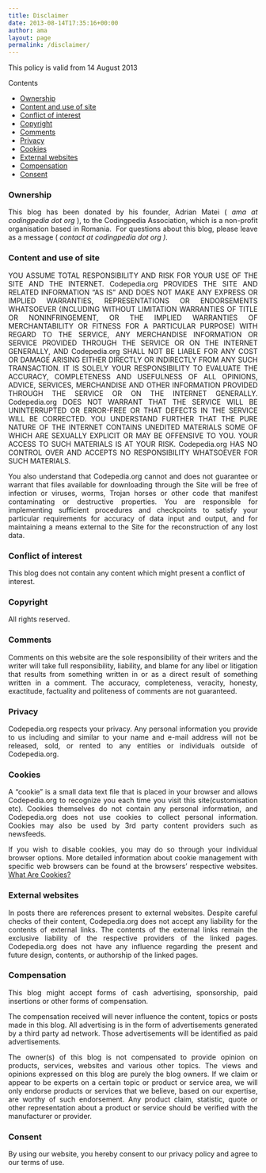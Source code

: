 ```yaml
---
title: Disclaimer
date: 2013-08-14T17:35:16+00:00
author: ama
layout: page
permalink: /disclaimer/
---
```

This policy is valid from 14 August 2013

<div id="toc_container" class="no_bullets">
  <p class="toc_title">
    Contents
  </p>

  <ul class="toc_list">
    <li>
      <a href="#Ownership">Ownership</a>
    </li>
    <li>
      <a href="#Content_and_use_of_site">Content and use of site</a>
    </li>
    <li>
      <a href="#Conflict_of_interest">Conflict of interest</a>
    </li>
    <li>
      <a href="#Copyright">Copyright</a>
    </li>
    <li>
      <a href="#Comments">Comments</a>
    </li>
    <li>
      <a href="#Privacy">Privacy</a>
    </li>
    <li>
      <a href="#Cookies">Cookies </a>
    </li>
    <li>
      <a href="#External_websites">External websites</a>
    </li>
    <li>
      <a href="#Compensation">Compensation</a>
    </li>
    <li>
      <a href="#Consent">Consent</a>
    </li>
  </ul>
</div>

### <span id="Ownership">Ownership</span>

<p style="text-align: justify;">
  This blog has been donated by his founder, Adrian Matei (<em> ama at codingpedia dot org</em> ), to the Codingpedia Association, which is a non-profit organisation based in Romania.  For questions about this blog, please leave as a message ( <em>contact at codingpedia dot org ).</em>
</p>

### <span id="Content_and_use_of_site">Content and use of site</span>

<p style="text-align: justify;">
  YOU ASSUME TOTAL RESPONSIBILITY AND RISK FOR YOUR USE OF THE SITE AND THE INTERNET. Codepedia.org PROVIDES THE SITE AND RELATED INFORMATION &#8220;AS IS&#8221; AND DOES NOT MAKE ANY EXPRESS OR IMPLIED WARRANTIES, REPRESENTATIONS OR ENDORSEMENTS WHATSOEVER (INCLUDING WITHOUT LIMITATION WARRANTIES OF TITLE OR NONINFRINGEMENT, OR THE IMPLIED WARRANTIES OF MERCHANTABILITY OR FITNESS FOR A PARTICULAR PURPOSE) WITH REGARD TO THE SERVICE, ANY MERCHANDISE INFORMATION OR SERVICE PROVIDED THROUGH THE SERVICE OR ON THE INTERNET GENERALLY, AND Codepedia.org SHALL NOT BE LIABLE FOR ANY COST OR DAMAGE ARISING EITHER DIRECTLY OR INDIRECTLY FROM ANY SUCH TRANSACTION. IT IS SOLELY YOUR RESPONSIBILITY TO EVALUATE THE ACCURACY, COMPLETENESS AND USEFULNESS OF ALL OPINIONS, ADVICE, SERVICES, MERCHANDISE AND OTHER INFORMATION PROVIDED THROUGH THE SERVICE OR ON THE INTERNET GENERALLY. Codepedia.org DOES NOT WARRANT THAT THE SERVICE WILL BE UNINTERRUPTED OR ERROR-FREE OR THAT DEFECTS IN THE SERVICE WILL BE CORRECTED. YOU UNDERSTAND FURTHER THAT THE PURE NATURE OF THE INTERNET CONTAINS UNEDITED MATERIALS SOME OF WHICH ARE SEXUALLY EXPLICIT OR MAY BE OFFENSIVE TO YOU. YOUR ACCESS TO SUCH MATERIALS IS AT YOUR RISK. Codepedia.org HAS NO CONTROL OVER AND ACCEPTS NO RESPONSIBILITY WHATSOEVER FOR SUCH MATERIALS.
</p>

<p style="text-align: justify;">
  You also understand that Codepedia.org cannot and does not guarantee or warrant that files available for downloading through the Site will be free of infection or viruses, worms, Trojan horses or other code that manifest contaminating or destructive properties. You are responsible for implementing sufficient procedures and checkpoints to satisfy your particular requirements for accuracy of data input and output, and for maintaining a means external to the Site for the reconstruction of any lost data.
</p>

### <span id="Conflict_of_interest">Conflict of interest</span>

This blog does not contain any content which might present a conflict of interest.

### <span id="Copyright">Copyright</span>

All rights reserved.

### <span id="Comments">Comments</span>

<p style="text-align: justify;">
  Comments on this website are the sole responsibility of their writers and the writer will take full responsibility, liability, and blame for any libel or litigation that results from something written in or as a direct result of something written in a comment. The accuracy, completeness, veracity, honesty, exactitude, factuality and politeness of comments are not guaranteed.
</p>

### <span id="Privacy">Privacy</span>

<p style="text-align: justify;">
  Codepedia.org respects your privacy. Any personal information you provide to us including and similar to your name and e-mail address will not be released, sold, or rented to any entities or individuals outside of Codepedia.org.
</p>

### <span id="Cookies"><b>Cookies </b></span>

<p style="text-align: justify;">
  A &#8220;cookie&#8221; is a small data text file that is placed in your browser and allows Codepedia.org to recognize you each time you visit this site(customisation etc). Cookies themselves do not contain any personal information, and Codepedia.org does not use cookies to collect personal information. Cookies may also be used by 3rd party content providers such as newsfeeds.
</p>

<p style="text-align: justify;">
  If you wish to disable cookies, you may do so through your individual browser options. More detailed information about cookie management with specific web browsers can be found at the browsers&#8217; respective websites. <a href="https://www.privacypolicyonline.com/what-are-cookies">What Are Cookies?</a>
</p>

### <span id="External_websites">External websites</span>

<p style="text-align: justify;">
  In posts there are references present to external websites. Despite careful checks of their content, Codepedia.org does not accept any liability for the contents of external links. The contents of the external links remain the exclusive liability of the respective providers of the linked pages. Codepedia.org does not have any influence regarding the present and future design, contents, or authorship of the linked pages.
</p>

### <span id="Compensation">Compensation</span>

<p style="text-align: justify;">
  This blog might accept forms of cash advertising, sponsorship, paid insertions or other forms of compensation.
</p>

<p style="text-align: justify;">
  The compensation received will never influence the content, topics or posts made in this blog. All advertising is in the form of advertisements generated by a third party ad network. Those advertisements will be identified as paid advertisements.
</p>

<p style="text-align: justify;">
  The owner(s) of this blog is not compensated to provide opinion on products, services, websites and various other topics. The views and opinions expressed on this blog are purely the blog owners. If we claim or appear to be experts on a certain topic or product or service area, we will only endorse products or services that we believe, based on our expertise, are worthy of such endorsement. Any product claim, statistic, quote or other representation about a product or service should be verified with the manufacturer or provider.
</p>

### <span id="Consent"><b>Consent</b></span>

<p style="text-align: justify;">
  By using our website, you hereby consent to our privacy policy and agree to our terms of use.
</p>
